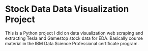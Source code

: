 # Stock Data Data Visualization Project
This is a Python project I did on data visualization web scraping and extracting Tesla and Gamestop stock data for EDA. Basically course material in the IBM Data Science Professional certificate program.
